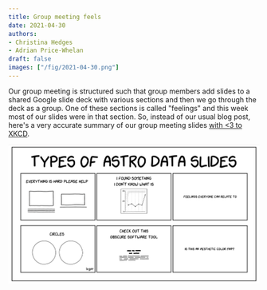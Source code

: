 ```yaml
---
title: Group meeting feels
date: 2021-04-30
authors:
- Christina Hedges
- Adrian Price-Whelan
draft: false
images: ["/fig/2021-04-30.png"]
---
```


Our group meeting is structured such that group members add slides to a shared Google slide deck with various sections and then we go through the deck as a group.
One of these sections is called "feelings" and this week most of our slides were in that section.
So, instead of our usual blog post, here's a very accurate summary of our group meeting slides [with <3 to XKCD](https://xkcd.com/2456/).

![types of astro data slides](/fig/2021-04-30.png)
